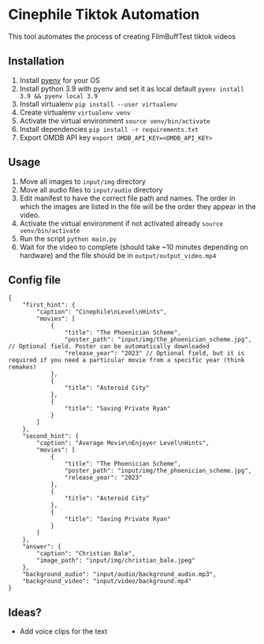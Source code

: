 # Cinephile Tiktok Automation
This tool automates the process of creating FilmBuffTest tiktok videos
## Installation
1. Install [pyenv](https://github.com/pyenv/pyenv?tab=readme-ov-file#installation) for your OS
2. Install python 3.9 with pyenv and set it as local default
`pyenv install 3.9 && pyenv local 3.9`
3. Install virtualenv
`pip install --user virtualenv`
4. Create virtualenv
`virtualenv venv`
5. Activate the virtual environment
`source venv/bin/activate`
6. Install dependencies
`pip install -r requirements.txt`
7. Export OMDB API key
`export OMDB_API_KEY=<OMDB_API_KEY>`
## Usage
1. Move all images to `input/img` directory
2. Move all audio files to `input/audio` directory
3. Edit manifest to have the correct file path and names. The order in which the images
are listed in the file will be the order they appear in the video.
4. Activate the virtual environment if not activated already
`source venv/bin/activate`
5. Run the script `python main.py`
6. Wait for the video to complete (should take ~10 minutes depending on hardware) and the file should be in `output/output_video.mp4`

## Config file 
```
{
    "first_hint": {
        "caption": "Cinephile\nLevel\nHints",
        "movies": [
            {
                "title": "The Phoenician Scheme",
                "poster_path": "input/img/the_phoenician_scheme.jpg", // Optional field. Poster can be automatically downloaded
                "release_year": "2023" // Optional field, but it is required if you need a particular movie from a specific year (think remakes)
            },
            {
                "title": "Asteroid City"
            },
            {
                "title": "Saving Private Ryan"
            }
        ]
    },
    "second_hint": {
        "caption": "Average Movie\nEnjoyer Level\nHints",
        "movies": [
            {
                "title": "The Phoenician Scheme",
                "poster_path": "input/img/the_phoenician_scheme.jpg",
                "release_year": "2023"
            },
            {
                "title": "Asteroid City"
            },
            {
                "title": "Saving Private Ryan"
            }
        ]
    },
    "answer": {
        "caption": "Christian Bale",
        "image_path": "input/img/christian_bale.jpeg"
    },
    "background_audio": "input/audio/background_audio.mp3",
    "background_video": "input/video/background.mp4"
}
```
## Ideas?
- Add voice clips for the text